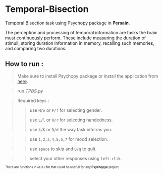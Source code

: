 # Temporal-Bisection
Temporal Bisection task using Psychopy package in **Persain**.

The perception and processing of temporal information are tasks the brain must continuously perform. These include measuring the duration of stimuli, storing duration information in memory, recalling such memories, and comparing two durations. 


## How to run :
> Make sure to install Psychopy package or install the application from [here](https://www.psychopy.org/download.html).

> run *TPBS.py*

> Required keys :
>> use `M/m` or `F/f` for selecting gender.
>> 
>> use `L/l` or `R/r` for selecting handedness.
>> 
>> use `k/K` or `D/d` the way task informs you.

>> use `1,2,3,4,5,6,7` for mood selection.

>> use `space` to skip and `Q/q` to quit.

>> select your other responses using `left-clik`.

<sub><sup>There are functions in `utils` file that could be usefull for any **Psychopye** project.</sup></sub>

